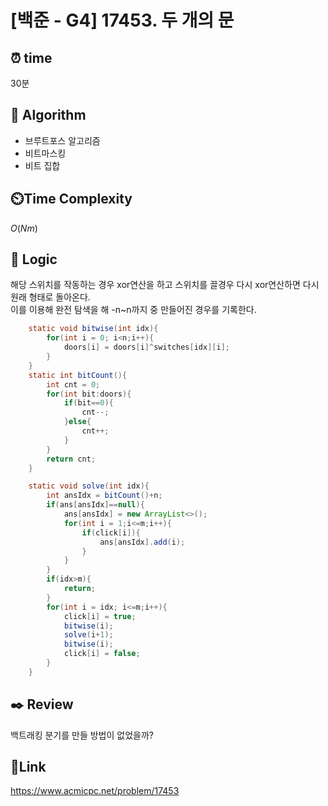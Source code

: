 # [백준 - G4] 17453. 두 개의 문

## ⏰ **time**

30분

## :pushpin: **Algorithm**

- 브루트포스 알고리즘
- 비트마스킹
- 비트 집합

## ⏲️**Time Complexity**

$O(Nm)$

## :round_pushpin: **Logic**
해당 스위치를 작동하는 경우 xor연산을 하고 스위치를 끌경우 다시 xor연산하면 다시 원래 형태로 돌아온다.  
이를 이용해 완전 탐색을 해 -n~n까지 중 만들어진 경우를 기록한다.
```java
	static void bitwise(int idx){
        for(int i = 0; i<n;i++){
            doors[i] = doors[i]^switches[idx][i];
        }
    }
    static int bitCount(){
        int cnt = 0;
        for(int bit:doors){
            if(bit==0){
                cnt--;
            }else{
                cnt++;
            }
        }
        return cnt;
    }

    static void solve(int idx){
        int ansIdx = bitCount()+n;
        if(ans[ansIdx]==null){
            ans[ansIdx] = new ArrayList<>();
            for(int i = 1;i<=m;i++){
                if(click[i]){
                    ans[ansIdx].add(i);
                }
            }
        }
        if(idx>m){
            return;
        }
        for(int i = idx; i<=m;i++){
            click[i] = true;
            bitwise(i);
            solve(i+1);
            bitwise(i);
            click[i] = false;
        }
    }
```

## :black_nib: **Review**
백트래킹 분기를 만들 방법이 없었을까?

## 📡**Link**

https://www.acmicpc.net/problem/17453
